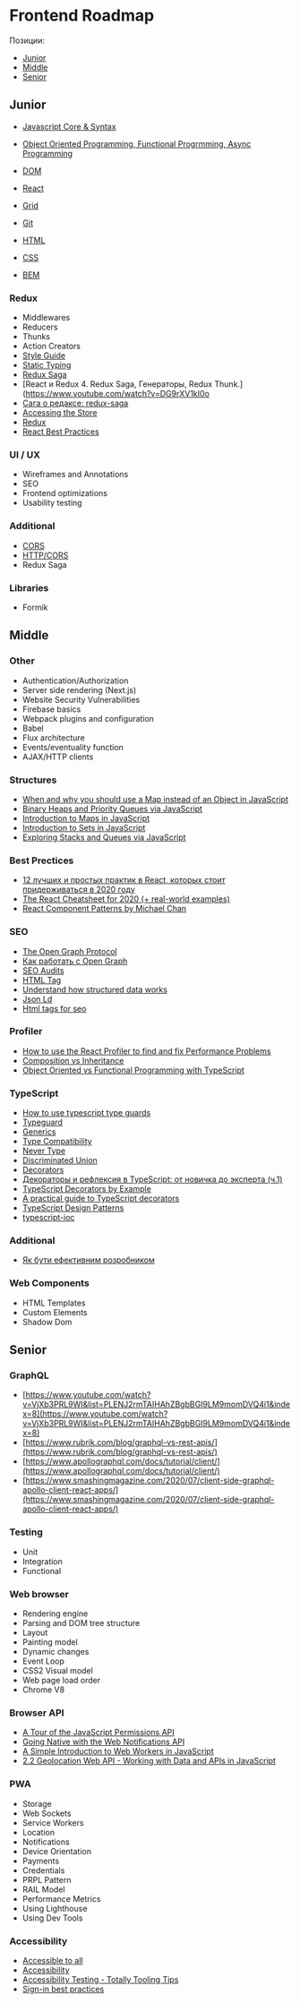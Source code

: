 # Frontend Roadmap

Позиции:

* [Junior](#junior)  
* [Middle](#middle)  
* [Senior](#senior)  

## Junior

* [Javascript Core & Syntax](./frontend/jscore.md)
* [Object Oriented Programming, Functional Progrmming, Async Programming](./frontend/jsoop.md)
* [DOM](./frontend/dom.md)
 
* [React](./frontend/react.md)
 
* [Grid](./frontend/grid.md)
 
* [Git](./frontend/git.md)

* [HTML](./frontend/html.md)

* [CSS](./frontend/css.md)

* [BEM](./frontend/bem.md)

### Redux
* Middlewares
* Reducers
* Thunks
* Action Creators
* [Style Guide](https://redux.js.org/style-guide/style-guide)
* [Static Typing](https://react-redux.js.org/using-react-redux/static-typing)
* [Redux Saga](https://habr.com/ru/post/351168/)
* [React и Redux 4. Redux Saga, Генераторы, Redux Thunk.](https://www.youtube.com/watch?v=DG9rXV1kI0o
* [Сага о редаксе: redux-saga](https://www.youtube.com/watch?v=R_DPcxk4ml8)
* [Accessing the Store](https://react-redux.js.org/using-react-redux/accessing-store)
* [Redux](https://www.valentinog.com/blog/redux/)
* [React Best Practices](https://www.codeinwp.com/blog/react-best-practices/)

### UI / UX
* Wireframes and Annotations
* SEO
* Frontend optimizations
* Usability testing

### Additional
* [CORS](https://developer.mozilla.org/ru/docs/Web/HTTP/Headers/Access-Control-Allow-Origin)
* [HTTP/CORS](https://developer.mozilla.org/ru/docs/Web/HTTP/CORS)
* Redux Saga

### Libraries
* Formik

## Middle
### Other
* Authentication/Authorization
* Server side rendering (Next.js)
* Website Security Vulnerabilities
* Firebase basics
* Webpack plugins and configuration
* Babel
* Flux architecture
* Events/eventuality function
* AJAX/HTTP clients
  
### Structures
* [When and why you should use a Map instead of an Object in JavaScript](https://medium.com/javascript-in-plain-english/when-and-why-you-should-use-a-map-instead-of-an-object-in-javascript-6c345028b3ca)
* [Binary Heaps and Priority Queues via JavaScript](https://alligator.io/js/binary-heaps/)
* [Introduction to Maps in JavaScript](https://www.digitalocean.com/community/tutorials/js-maps-introduction)
* [Introduction to Sets in JavaScript](https://alligator.io/js/sets-introduction/)
* [Exploring Stacks and Queues via JavaScript](https://www.digitalocean.com/community/tutorials/js-stacks-queues)
  
### Best Prectices

* [12 лучших и простых практик в React, которых стоит придерживаться в 2020 году](https://medium.com/@stasonmars/12-%D0%BB%D1%83%D1%87%D1%88%D0%B8%D1%85-%D0%B8-%D0%BF%D1%80%D0%BE%D1%81%D1%82%D1%8B%D1%85-%D0%BF%D1%80%D0%B0%D0%BA%D1%82%D0%B8%D0%BA-%D0%B2-react-%D0%BA%D0%BE%D1%82%D0%BE%D1%80%D1%8B%D1%85-%D1%81%D1%82%D0%BE%D0%B8%D1%82-%D0%BF%D1%80%D0%B8%D0%B4%D0%B5%D1%80%D0%B6%D0%B8%D0%B2%D0%B0%D1%82%D1%8C%D1%81%D1%8F-%D0%B2-2020-%D0%B3%D0%BE%D0%B4%D1%83-c648b367d125)
* [The React Cheatsheet for 2020 (+ real-world examples)](https://www.freecodecamp.org/news/the-react-cheatsheet-for-2020/)
* [React Component Patterns by Michael Chan](https://www.youtube.com/watch?v=YaZg8wg39QQ)
  
### SEO

* [The Open Graph Protocol](https://ogp.me/)
* [Как работать с Open Graph](https://netpeak.net/ru/blog/kak-rabotat-s-open-graph/)
* [SEO Audits](https://web.dev/lighthouse-seo/)
* [HTML <meta> Tag](https://www.w3schools.com/tags/tag_meta.asp)
* [Understand how structured data works](https://developers.google.com/search/docs/guides/intro-structured-data)
* [Json Ld](https://json-ld.org/learn.html)
* [Html tags for seo](https://www.greengeeks.com/blog/html-tags-for-seo/)
  
### Profiler

* [How to use the React Profiler to find and fix Performance Problems](https://www.youtube.com/watch?v=00RoZflFE34)
* [Composition vs Inheritance](https://uk.reactjs.org/docs/composition-vs-inheritance.html)
* [Object Oriented vs Functional Programming with TypeScript](https://www.youtube.com/watch?v=fsVL_xrYO0w&list=PLENJ2rmTAIHAhZBgbBGI9LM9momDVQ4i1&index=7&t=13s)

### TypeScript

* [How to use typescript type guards](https://rangle.io/blog/how-to-use-typescript-type-guards/)
* [Typeguard](https://basarat.gitbook.io/typescript/type-system/typeguard)
* [Generics](https://basarat.gitbook.io/typescript/type-system/generics)
* [Type Compatibility](https://basarat.gitbook.io/typescript/type-system/type-compatibility)
* [Never Type](https://basarat.gitbook.io/typescript/type-system/never)
* [Discriminated Union](https://basarat.gitbook.io/typescript/type-system/discriminated-unions)
* [Decorators](https://www.typescriptlang.org/docs/handbook/decorators.html)
* [Декораторы и рефлексия в TypeScript: от новичка до эксперта (ч.1)](https://habr.com/ru/company/ivi/blog/275003/)
* [TypeScript Decorators by Example](https://fireship.io/lessons/ts-decorators-by-example/)
* [A practical guide to TypeScript decorators](https://blog.logrocket.com/a-practical-guide-to-typescript-decorators/)
* [TypeScript Design Patterns](https://drive.google.com/file/d/1gPLOlbms84MKEC5xDmWOywwhhfaa8YlO/view?usp=sharing)
* [typescript-ioc](https://www.npmjs.com/package/typescript-ioc)

### Additional
* [Як бути ефективним розробником](https://docs.google.com/document/d/1aZnLg9y23zgJrxq-945TR5rpGlxyldZ9kNMip72HDC0/edit)

### Web Components
* HTML Templates
* Custom Elements
* Shadow Dom

## Senior

### GraphQL

* [https://www.youtube.com/watch?v=VjXb3PRL9WI&list=PLENJ2rmTAIHAhZBgbBGI9LM9momDVQ4i1&index=8](https://www.youtube.com/watch?v=VjXb3PRL9WI&list=PLENJ2rmTAIHAhZBgbBGI9LM9momDVQ4i1&index=8)
* [https://www.rubrik.com/blog/graphql-vs-rest-apis/](https://www.rubrik.com/blog/graphql-vs-rest-apis/)
* [https://www.apollographql.com/docs/tutorial/client/](https://www.apollographql.com/docs/tutorial/client/)
* [https://www.smashingmagazine.com/2020/07/client-side-graphql-apollo-client-react-apps/](https://www.smashingmagazine.com/2020/07/client-side-graphql-apollo-client-react-apps/)

### Testing

* Unit
* Integration
* Functional

### Web browser

* Rendering engine
* Parsing and DOM tree structure
* Layout
* Painting model
* Dynamic changes
* Event Loop
* CSS2 Visual model
* Web page load order
* Chrome V8

### Browser API

* [A Tour of the JavaScript Permissions API](https://www.digitalocean.com/community/tutorials/js-permissions-api)
* [Going Native with the Web Notifications API](https://alligator.io/js/notifications-api/)
* [A Simple Introduction to Web Workers in JavaScript](https://medium.com/young-coder/a-simple-introduction-to-web-workers-in-javascript-b3504f9d9d1c)
* [2.2 Geolocation Web API - Working with Data and APIs in JavaScript](https://www.youtube.com/watch?v=3ls013DBcww)

### PWA

* Storage
* Web Sockets
* Service Workers
* Location
* Notifications
* Device Orientation
* Payments
* Credentials
* PRPL Pattern
* RAIL Model
* Performance Metrics
* Using Lighthouse
* Using Dev Tools

### Accessibility

* [Accessible to all](https://web.dev/accessible/)
* [Accessibility](https://developers.google.com/web/fundamentals/accessibility)
* [Accessibility Testing - Totally Tooling Tips](https://www.youtube.com/watch?v=56zCnwj58e4)
* [Sign-in best practices](https://www.youtube.com/watch?v=alGcULGtiv8&list=PLENJ2rmTAIHAhZBgbBGI9LM9momDVQ4i1&index=31&t=1050s)